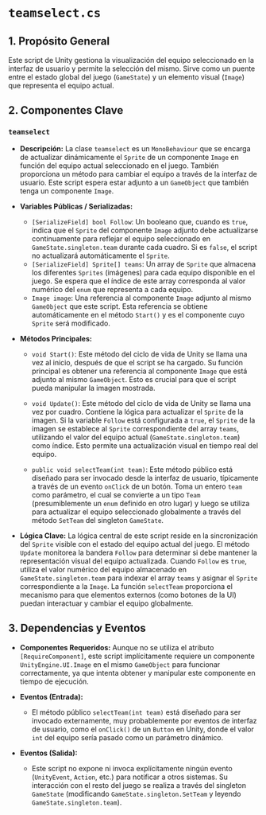 # `teamselect.cs`

## 1. Propósito General
Este script de Unity gestiona la visualización del equipo seleccionado en la interfaz de usuario y permite la selección del mismo. Sirve como un puente entre el estado global del juego (`GameState`) y un elemento visual (`Image`) que representa el equipo actual.

## 2. Componentes Clave

### `teamselect`
- **Descripción:** La clase `teamselect` es un `MonoBehaviour` que se encarga de actualizar dinámicamente el `Sprite` de un componente `Image` en función del equipo actual seleccionado en el juego. También proporciona un método para cambiar el equipo a través de la interfaz de usuario. Este script espera estar adjunto a un `GameObject` que también tenga un componente `Image`.

- **Variables Públicas / Serializadas:**
    - `[SerializeField] bool Follow`: Un booleano que, cuando es `true`, indica que el `Sprite` del componente `Image` adjunto debe actualizarse continuamente para reflejar el equipo seleccionado en `GameState.singleton.team` durante cada cuadro. Si es `false`, el script no actualizará automáticamente el `Sprite`.
    - `[SerializeField] Sprite[] teams`: Un array de `Sprite` que almacena los diferentes `Sprites` (imágenes) para cada equipo disponible en el juego. Se espera que el índice de este array corresponda al valor numérico del `enum` que representa a cada equipo.
    - `Image image`: Una referencia al componente `Image` adjunto al mismo `GameObject` que este script. Esta referencia se obtiene automáticamente en el método `Start()` y es el componente cuyo `Sprite` será modificado.

- **Métodos Principales:**
    - `void Start()`: Este método del ciclo de vida de Unity se llama una vez al inicio, después de que el script se ha cargado. Su función principal es obtener una referencia al componente `Image` que está adjunto al mismo `GameObject`. Esto es crucial para que el script pueda manipular la imagen mostrada.

    - `void Update()`: Este método del ciclo de vida de Unity se llama una vez por cuadro. Contiene la lógica para actualizar el `Sprite` de la imagen. Si la variable `Follow` está configurada a `true`, el `Sprite` de la imagen se establece al `Sprite` correspondiente del array `teams`, utilizando el valor del equipo actual (`GameState.singleton.team`) como índice. Esto permite una actualización visual en tiempo real del equipo.

    - `public void selectTeam(int team)`: Este método público está diseñado para ser invocado desde la interfaz de usuario, típicamente a través de un evento `onClick` de un botón. Toma un entero `team` como parámetro, el cual se convierte a un tipo `Team` (presumiblemente un `enum` definido en otro lugar) y luego se utiliza para actualizar el equipo seleccionado globalmente a través del método `SetTeam` del singleton `GameState`.

- **Lógica Clave:**
    La lógica central de este script reside en la sincronización del `Sprite` visible con el estado del equipo actual del juego. El método `Update` monitorea la bandera `Follow` para determinar si debe mantener la representación visual del equipo actualizada. Cuando `Follow` es `true`, utiliza el valor numérico del equipo almacenado en `GameState.singleton.team` para indexar el array `teams` y asignar el `Sprite` correspondiente a la `Image`. La función `selectTeam` proporciona el mecanismo para que elementos externos (como botones de la UI) puedan interactuar y cambiar el equipo globalmente.

## 3. Dependencias y Eventos
- **Componentes Requeridos:** Aunque no se utiliza el atributo `[RequireComponent]`, este script implícitamente requiere un componente `UnityEngine.UI.Image` en el mismo `GameObject` para funcionar correctamente, ya que intenta obtener y manipular este componente en tiempo de ejecución.

- **Eventos (Entrada):**
    - El método público `selectTeam(int team)` está diseñado para ser invocado externamente, muy probablemente por eventos de interfaz de usuario, como el `onClick()` de un `Button` en Unity, donde el valor `int` del equipo sería pasado como un parámetro dinámico.

- **Eventos (Salida):**
    - Este script no expone ni invoca explícitamente ningún evento (`UnityEvent`, `Action`, etc.) para notificar a otros sistemas. Su interacción con el resto del juego se realiza a través del singleton `GameState` (modificando `GameState.singleton.SetTeam` y leyendo `GameState.singleton.team`).